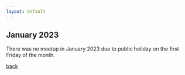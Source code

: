 ```yaml
---
layout: default
---
```


## January 2023

There was no meetup in January 2023 due to public holiday on the first Friday of the month. 

[back](/)
